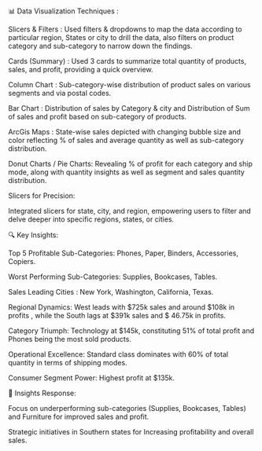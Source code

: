 📊 Data Visualization Techniques :

Slicers & Filters : Used filters & dropdowns to map the data according to particular region, States or city to drill the data, also filters on product category and sub-category to narrow down the findings.

Cards (Summary) :  Used 3 cards to summarize total quantity of products, sales, and profit, providing a quick overview.

Column Chart : Sub-category-wise distribution of product sales on various segments and via postal codes.

Bar Chart : Distribution of sales by Category & city and Distribution of Sum of sales and profit based on sub-category of products.

ArcGis Maps : State-wise sales depicted with changing bubble size and color reflecting % of sales and average quantity as well as sub-category distribution.

Donut Charts / Pie Charts: Revealing % of profit for each category and ship mode, along with quantity insights as well as segment and sales quantity distribution.

Slicers for Precision:

Integrated slicers for state, city, and region, empowering users to filter and delve deeper into specific regions, states, or cities.



🔍 Key Insights:

Top 5 Profitable Sub-Categories: Phones, Paper, Binders, Accessories, Copiers. 

Worst Performing Sub-Categories: Supplies, Bookcases, Tables.

Sales Leading Cities : New York, Washington, California, Texas.

Regional Dynamics: West leads with $725k sales and around $108k in profits , while the South lags at $391k sales and $ 46.75k in profits.

Category Triumph: Technology at $145k, constituting 51% of total profit and Phones being the most sold products.

Operational Excellence: Standard class dominates with 60% of total quantity in terms of shipping modes.

Consumer Segment Power: Highest profit at $135k.



🚀 Insights Response:

Focus on underperforming sub-categories (Supplies, Bookcases, Tables) and Furniture for improved sales and profit.

Strategic initiatives in Southern states for Increasing profitability and overall sales.



